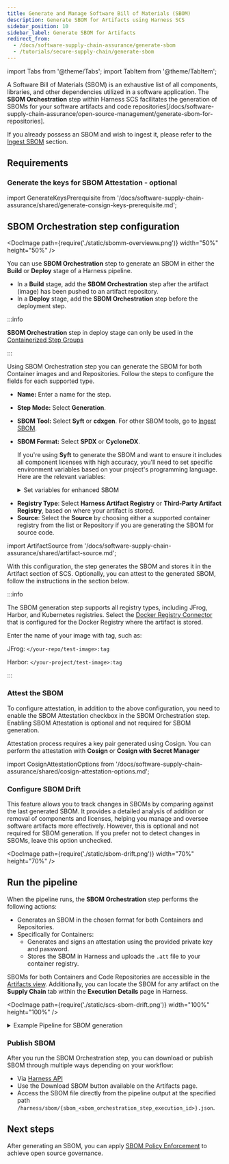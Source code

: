 ```yaml
---
title: Generate and Manage Software Bill of Materials (SBOM)
description: Generate SBOM for Artifacts using Harness SCS
sidebar_position: 10
sidebar_label: Generate SBOM for Artifacts
redirect_from:
  - /docs/software-supply-chain-assurance/generate-sbom
  - /tutorials/secure-supply-chain/generate-sbom
---
```


import Tabs from '@theme/Tabs';
import TabItem from '@theme/TabItem';


A Software Bill of Materials (SBOM) is an exhaustive list of all components, libraries, and other dependencies utilized in a software application. The **SBOM Orchestration** step within Harness SCS facilitates the generation of SBOMs for your software artifacts and code repositories[/docs/software-supply-chain-assurance/open-source-management/generate-sbom-for-repositories].

If you already possess an SBOM and wish to ingest it, please refer to the [Ingest SBOM](./ingest-sbom-data.md) section.

<DocVideo src="https://youtu.be/k5TAO1RLJvY?si=y_mC2cq5YD8MziK-" />

## Requirements

### Generate the keys for SBOM Attestation - optional

import GenerateKeysPrerequisite from '/docs/software-supply-chain-assurance/shared/generate-consign-keys-prerequisite.md';

<GenerateKeysPrerequisite />

## SBOM Orchestration step configuration

<DocImage path={require('./static/sbomm-overvieww.png')} width="50%" height="50%" />

You can use **SBOM Orchestration** step to generate an SBOM in either the **Build** or **Deploy** stage of a Harness pipeline.

* In a **Build** stage, add the **SBOM Orchestration** step after the artifact (image) has been pushed to an artifact repository.
* In a **Deploy** stage, add the **SBOM Orchestration** step before the deployment step.

:::info 

**SBOM Orchestration** step in deploy stage can only be used in the [Containerized Step Groups](/docs/continuous-delivery/x-platform-cd-features/cd-steps/containerized-steps/containerized-step-groups.md)

:::

Using SBOM Orchestration step you can generate the SBOM for both Container images and and Repositories. Follow the steps to configure the fields for each supported type.

* **Name:** Enter a name for the step.

* **Step Mode:** Select **Generation**.

* **SBOM Tool:** Select **Syft** or **cdxgen**. For other SBOM tools, go to [Ingest SBOM](./ingest-sbom-data.md).

* **SBOM Format:** Select **SPDX** or **CycloneDX**.

  If you're using **Syft** to generate the SBOM and want to ensure it includes all component licenses with high accuracy, you'll need to set specific environment variables based on your project's programming language. Here are the relevant variables:

  <details>
    <summary>Set variables for enhanced SBOM</summary>

      | Programming Language | Name of Variable | Value         | 
      |----------------------|----------------|-----------------|
      | Go          | `SYFT_GOLANG_SEARCH_REMOTE_LICENSES`             | true
      | Java                 | `SYFT_JAVA_USE_NETWORK`         | true    |
      | JavaScript                  | `SYFT_JAVASCRIPT_SEARCH_REMOTE_LICENSES`           | true     |

      To add a new environment variable, go to **Overview** section of your Build stage, and expand the **Advanced** section.

      <DocImage path={require('./static/syft-flags.png')} width="50%" height="50%" title="Click to view full size image" />

      By setting these variables, Syft can more effectively fetch and populate the licensing data for the components in your SBOM. This not only enhances the quality of the SBOM but also improves its overall SBOM score. If your SBOM contains `NOASSERTIONS`, it indicates that Syft was unable to retrieve necessary data.

  </details>

- **Registry Type**: Select **Harness Artifact Registry** or **Third-Party Artifact Registry**, based on where your artifact is stored.
- **Source**: Select the **Source** by choosing either a supported container registry from the list or Repository if you are generating the SBOM for source code.


import ArtifactSource from '/docs/software-supply-chain-assurance/shared/artifact-source.md';

<ArtifactSource />

With this configuration, the step generates the SBOM and stores it in the Artifact section of SCS. Optionally, you can attest to the generated SBOM, follow the instructions in the section below.

:::info

The SBOM generation step supports all registry types, including JFrog, Harbor, and Kubernetes registries. Select the [Docker Registry Connector](/docs/platform/connectors/cloud-providers/ref-cloud-providers/docker-registry-connector-settings-reference) that is configured for the Docker Registry where the artifact is stored.

Enter the name of your image with tag, such as:

JFrog: `</your-repo/test-image>:tag`

Harbor: `</your-project/test-image>:tag`

:::

### Attest the SBOM
To configure attestation, in addition to the above configuration, you need to enable the SBOM Attestation checkbox in the SBOM Orchestration step. Enabling SBOM Attestation is optional and not required for SBOM generation. 

Attestation process requires a key pair generated using Cosign. You can perform the attestation with **Cosign** or **Cosign with Secret Manager**

import CosignAttestationOptions from '/docs/software-supply-chain-assurance/shared/cosign-attestation-options.md';

<CosignAttestationOptions />




### Configure SBOM Drift

This feature allows you to track changes in SBOMs by comparing against the last generated SBOM. It provides a detailed analysis of addition or removal of components and licenses, helping you manage and oversee software artifacts more effectively. However, this is optional and not required for SBOM generation. If you prefer not to detect changes in SBOMs, leave this option unchecked.

<DocImage path={require('./static/sbom-drift.png')} width="70%" height="70%" />



## Run the pipeline

When the pipeline runs, the **SBOM Orchestration** step performs the following actions:

- Generates an SBOM in the chosen format for both Containers and Repositories.
- Specifically for Containers:
  - Generates and signs an attestation using the provided private key and password.
  - Stores the SBOM in Harness and uploads the `.att` file to your container registry. 

SBOMs for both Containers and Code Repositories are accessible in the [Artifacts view](/docs/software-supply-chain-assurance/artifact-security/overview#sbom-tab). Additionally, you can locate the SBOM for any artifact on the **Supply Chain** tab within the **Execution Details** page in Harness.


<DocImage path={require('./static/scs-sbom-drift.png')} width="100%" height="100%" />

<details>
<summary>Example Pipeline for SBOM generation</summary>

These example demonstrate how you could set up Build and Deploy stages to generate SBOM.

<Tabs>
<TabItem value="build" label="Build stage" default>

This example **Build** stage has three steps:

- **Run** step: Build and test an artifact (image).
- **Build and Push an image to Docker Registry** step: Build and push the image to a Docker registry.
- **SBOM Orchestration** step: Generate the SBOM.


<DocImage path={require('./static/sbom-gen-build-stage.png')} width="60%" height="60%" title="Click to view full size image" />


</TabItem>
<TabItem value="deploy" label="Deploy stage">

SBOM Orchestration in deploy stage can only be used in the [Containerized Step Groups](https://developer.harness.io/docs/continuous-delivery/x-platform-cd-features/cd-steps/containerized-steps/containerized-step-groups)
This example **Deploy** stage has two steps:

- **SBOM Orchestration** step: Generate the SBOM.
- **Rolling deployment** step: Deploy the image.

<DocImage path={require('./static/sbom-gen-deploy-stage.png')} width="60%" height="60%" title="Click to view full size image" />

</TabItem>
</Tabs>

</details>


### Publish SBOM

After you run the SBOM Orchestration step, you can download or publish SBOM through multiple ways depending on your workflow:

- Via [Harness API](https://apidocs.harness.io/tag/SBOM#operation/downloadSbomForArtifact) 
- Use the Download SBOM button available on the Artifacts page.
- Access the SBOM file directly from the pipeline output at the specified path `/harness/sbom/{sbom_<sbom_orchestration_step_execution_id>}.json`.

## Next steps

After generating an SBOM, you can apply [SBOM Policy Enforcement](/docs/software-supply-chain-assurance/open-source-management/enforce-sbom-policies) to achieve open source governance.